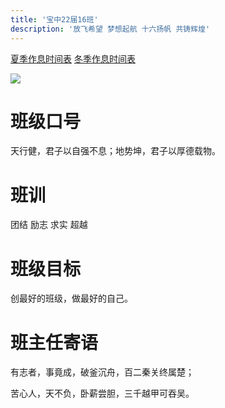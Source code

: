 ```yaml
---
title: '宝中22届16班'
description: '放飞希望 梦想起航 十六扬帆 共铸辉煌'
---
```


[夏季作息时间表](stime) [冬季作息时间表](wtime)

![](https://static2.ivwen.com/users/72109688/cecdbb45ace2394740fb41e8df54aa4c.jpg)

# 班级口号

天行健，君子以自强不息；地势坤，君子以厚德载物。

# 班训

团结 励志 求实 超越

# 班级目标

创最好的班级，做最好的自己。

# 班主任寄语

有志者，事竟成，破釜沉舟，百二秦关终属楚；

苦心人，天不负，卧薪尝胆，三千越甲可吞吴。


